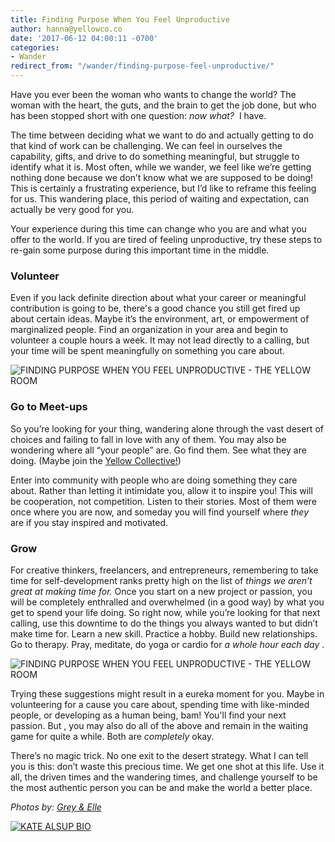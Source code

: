 ```yaml
---
title: Finding Purpose When You Feel Unproductive
author: hanna@yellowco.co
date: '2017-06-12 04:00:11 -0700'
categories:
- Wander
redirect_from: "/wander/finding-purpose-feel-unproductive/"
---
```


Have you ever been the woman who wants to change the world? The woman with the heart, the guts, and the brain to get the job done, but who has been stopped short with one question: _now what?_  I have.

The time between deciding what we want to do and actually getting to do that kind of work can be challenging. We can feel in ourselves the capability, gifts, and drive to do something meaningful, but struggle to identify what it is. Most often, while we wander, we feel like we’re getting nothing done because we don’t know what we are supposed to be doing! This is certainly a frustrating experience, but I’d like to reframe this feeling for us. This wandering place, this period of waiting and expectation, can actually be very good for you.

Your experience during this time can change who you are and what you offer to the world. If you are tired of feeling unproductive, try these steps to re-gain some purpose during this important time in the middle.

### **Volunteer**

Even if you lack definite direction about what your career or meaningful contribution is going to be, there's a good chance you still get fired up about certain ideas. Maybe it’s the environment, art, or empowerment of marginalized people. Find an organization in your area and begin to volunteer a couple hours a week. It may not lead directly to a calling, but your time will be spent meaningfully on something you care about.

![FINDING PURPOSE WHEN YOU FEEL UNPRODUCTIVE - THE YELLOW ROOM](https://yellow-blog-images.imgix.net/2017/06/GraceYoon019.jpg "FINDING PURPOSE WHEN YOU FEEL UNPRODUCTIVE - THE YELLOW ROOM")

### **Go to Meet-ups**

So you’re looking for your thing, wandering alone through the vast desert of choices and failing to fall in love with any of them. You may also be wondering where all “your people” are. Go find them. See what they are doing. (Maybe join the [Yellow Collective!](http://yellowcollective.co/)) 

Enter into community with people who are doing something they care about. Rather than letting it intimidate you, allow it to inspire you! This will be cooperation, not competition. Listen to their stories. Most of them were once where you are now, and someday you will find yourself where _they_ are if you stay inspired and motivated.

### **Grow**

For creative thinkers, freelancers, and entrepreneurs, remembering to take time for self-development ranks pretty high on the list of _things we aren’t great at making time for._ Once you start on a new project or passion, you will be completely enthralled and overwhelmed (in a good way) by what you get to spend your life doing. So right now, while you’re looking for that next calling, use this downtime to do the things you always wanted to but didn’t make time for. Learn a new skill. Practice a hobby. Build new relationships. Go to therapy. Pray, meditate, do yoga or cardio for _a whole hour each day_ .

![FINDING PURPOSE WHEN YOU FEEL UNPRODUCTIVE - THE YELLOW ROOM](https://yellow-blog-images.imgix.net/2017/06/GraceYoon021.jpg "FINDING PURPOSE WHEN YOU FEEL UNPRODUCTIVE - THE YELLOW ROOM")

Trying these suggestions might result in a eureka moment for you. Maybe in volunteering for a cause you care about, spending time with like-minded people, or developing as a human being, bam! You'll find your next passion. But , you may also do all of the above and remain in the waiting game for quite a while. Both are _completely_ okay.

There’s no magic trick. No one exit to the desert strategy. What I can tell you is this: don’t waste this precious time. We get one shot at this life. Use it all, the driven times and the wandering times, and challenge yourself to be the most authentic person you can be and make the world a better place.

_Photos by: [Grey & Elle](http://www.greyandelle.com/)_

[![KATE ALSUP BIO](https://yellow-blog-images.imgix.net/2017/06/KATE-ALSUP-BIO.jpg)](http://www.katealsup.com/)
